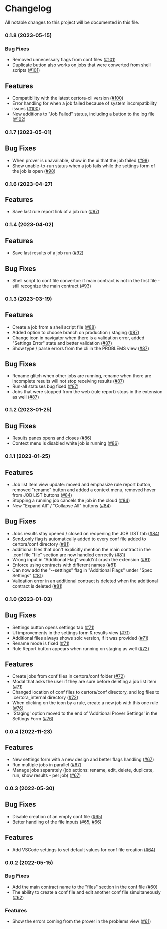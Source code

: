 # Changelog

All notable changes to this project will be documented in this file.

### 0.1.8 (2023-05-15)

### Bug Fixes

* Removed unnecessary flags from conf files ([#101](https://github.com/Certora/vscode-certora-prover/pull/101))
* Duplicate button also works on jobs that were converted from shell scripts ([#101](https://github.com/Certora/vscode-certora-prover/pull/101))
## Features

* Compatibility with the latest certora-cli version ([#100](https://github.com/Certora/vscode-certora-prover/pull/100))
* Error handling for when a job failed because of system incompatibility issues ([#100](https://github.com/Certora/vscode-certora-prover/pull/100))
* New additions to "Job Failed" status, including a button to the log file ([#102](https://github.com/Certora/vscode-certora-prover/pull/102))

### 0.1.7 (2023-05-01)

## Bug Fixes

* When prover is unavailable, show in the ui that the job failed ([#98](https://github.com/Certora/vscode-certora-prover/pull/98))
* Show unable-to-run status when a job fails while the settings form of the job is open ([#98](https://github.com/Certora/vscode-certora-prover/pull/98))

### 0.1.6 (2023-04-27)

## Features

* Save last rule report link of a job run ([#97](https://github.com/Certora/vscode-certora-prover/pull/97))

### 0.1.4 (2023-04-02)

## Features

* Save last results of a job run ([#92](https://github.com/Certora/vscode-certora-prover/pull/92))

## Bug Fixes

* Shell script to conf file convertor: if main contract is not in the first file - still recognize the main contract ([#93](https://github.com/Certora/vscode-certora-prover/pull/93))

### 0.1.3 (2023-03-19)

## Features

* Create a job from a shell script file ([#88](https://github.com/Certora/vscode-certora-prover/pull/88))
* Added option to choose branch on production / staging ([#87](https://github.com/Certora/vscode-certora-prover/pull/87))
* Change icon in navigator when there is a validation error, added "Settings Error" state and better validation ([#87](https://github.com/Certora/vscode-certora-prover/pull/87))
* Show type / parse errors from the cli in the PROBLEMS view ([#87](https://github.com/Certora/vscode-certora-prover/pull/87))

## Bug Fixes

* Rename glitch when other jobs are running, rename when there are incomplete results will not stop receiving results ([#87](https://github.com/Certora/vscode-certora-prover/pull/87))
* Run-all statuses bug fixed ([#87](https://github.com/Certora/vscode-certora-prover/pull/87))
* Jobs that were stopped from the web (rule report) stops in the extension as well ([#87](https://github.com/Certora/vscode-certora-prover/pull/87))


### 0.1.2 (2023-01-25)
## Bug Fixes

* Results panes opens and closes ([#86](https://github.com/Certora/vscode-certora-prover/pull/86))
* Context menu is disabled white job is running ([#86](https://github.com/Certora/vscode-certora-prover/pull/86))

### 0.1.1 (2023-01-25)

## Features

* Job list item view update: moved and emphasize rule report button, removed "rename" button and added a context menu, removed hover from JOB LIST buttons ([#84](https://github.com/Certora/vscode-certora-prover/pull/84))
* Stopping a running job cancels the job in the cloud ([#84](https://github.com/Certora/vscode-certora-prover/pull/84))
* New "Expand All" / "Collapse All" buttons ([#84](https://github.com/Certora/vscode-certora-prover/pull/84))

## Bug Fixes
* Jobs results stay opened / closed on reopening the JOB LIST tab ([#84](https://github.com/Certora/vscode-certora-prover/pull/84))
* Send_only flag is automatically added to every conf file added to certora/conf directory ([#81](https://github.com/Certora/vscode-certora-prover/pull/81))
* additional files that don't explicitly mention the main contract in the .conf file "file" section are now handled correctly ([#81](https://github.com/Certora/vscode-certora-prover/pull/81))
* Wrong input in "Additional Flag" would'nt crush the extension ([#81](https://github.com/Certora/vscode-certora-prover/pull/81))
* Enforce using contracts with different names ([#81](https://github.com/Certora/vscode-certora-prover/pull/81))
* Can now add the "--settings" flag in "Additional Flags" under "Spec Settings" ([#81](https://github.com/Certora/vscode-certora-prover/pull/81))
* Validation error in an additional contract is deleted when the additional contract is deleted ([#81](https://github.com/Certora/vscode-certora-prover/pull/81))

### 0.1.0 (2023-01-03)

## Bug Fixes

* Settings button opens settings tab ([#71](https://github.com/Certora/vscode-certora-prover/pull/71))
* UI improvements in the settings form & results view ([#71](https://github.com/Certora/vscode-certora-prover/pull/71))
* Additional files always shows solc version, if it was provided ([#71](https://github.com/Certora/vscode-certora-prover/pull/71))
* Rename mode is fixed ([#71](https://github.com/Certora/vscode-certora-prover/pull/71))
* Rule Report button appears when running on staging as well ([#72](https://github.com/Certora/vscode-certora-prover/pull/72))

## Features

* Create jobs from conf files in certora/conf folder ([#72](https://github.com/Certora/vscode-certora-prover/pull/72))
* Modal that asks the user if they are sure before deleting a job list item ([#71](https://github.com/Certora/vscode-certora-prover/pull/71))
* Changed location of conf files to certora/conf directory, and log files to .certora_internal directory ([#72](https://github.com/Certora/vscode-certora-prover/pull/72))
* When clicking on the icon by a rule, create a new job with this one rule ([#76](https://github.com/Certora/vscode-certora-prover/pull/76))
* 'Staging' option moved to the end of 'Additional Prover Settings' in the Settings Form ([#76](https://github.com/Certora/vscode-certora-prover/pull/76))

### 0.0.4 (2022-11-23)

## Features 

* New settings form with a new design and better flags handling ([#67](https://github.com/Certora/vscode-certora-prover/pull/67))
* Run multiple jobs in parallel ([#67](https://github.com/Certora/vscode-certora-prover/pull/67))
* Manage jobs separately (job actions: rename, edit, delete, duplicate, run, show results - per job) ([#67](https://github.com/Certora/vscode-certora-prover/pull/67))

### 0.0.3 (2022-05-30)

## Bug Fixes

* Disable creation of an empty conf file ([#65](https://github.com/Certora/vscode-certora-prover/pull/65))
* Better handling of the file inputs ([#65](https://github.com/Certora/vscode-certora-prover/pull/65), [#66](https://github.com/Certora/vscode-certora-prover/pull/66))

## Features

* Add VSCode settings to set default values for conf file creation ([#64](https://github.com/Certora/vscode-certora-prover/pull/64))

### 0.0.2 (2022-05-15)

### Bug Fixes

* Add the main contract name to the "files" section in the conf file ([#60](https://github.com/Certora/vscode-certora-prover/pull/60))
* The ability to create a conf file and edit another conf file simultaneously ([#62](https://github.com/Certora/vscode-certora-prover/pull/62))

### Features

* Show the errors coming from the  prover in the problems view ([#61](https://github.com/Certora/vscode-certora-prover/pull/61))
